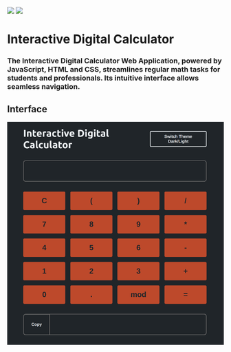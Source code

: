 ![]("https://github.com/matheuspassini/Digital-Calculator/blob/main/images/background.jpeg")
![]("https://github.com/matheuspassini/Digital-Calculator/blob/main/images/background.jpeg")
# Interactive Digital Calculator

### The Interactive Digital Calculator Web Application, powered by JavaScript, HTML and CSS, streamlines regular math tasks for students and professionals. Its intuitive interface allows seamless navigation.

## Interface
<img src="images/interface.png">
